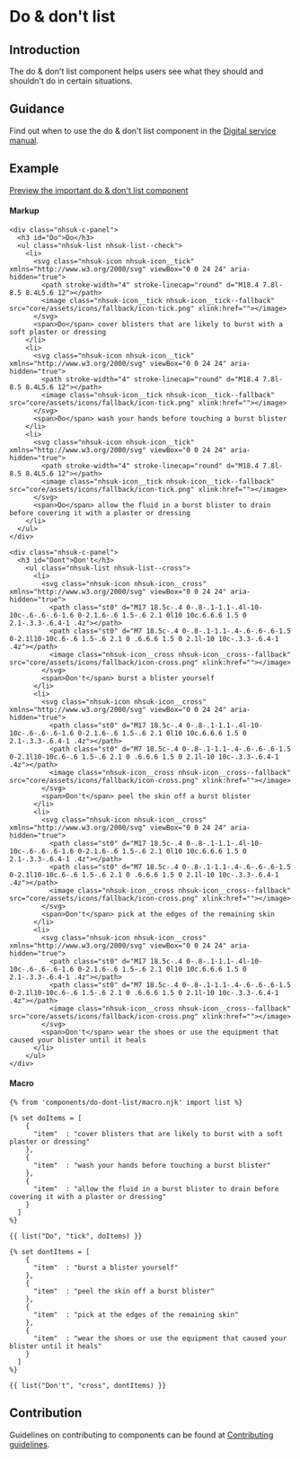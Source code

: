 # Do & don't list

## Introduction

The do & don't list component helps users see what they should and shouldn't do in certain situations.

## Guidance

Find out when to use the do & don't list component in the [Digital service manual]().

## Example

[Preview the important do & don't list component]()

#### Markup

    <div class="nhsuk-c-panel">
      <h3 id="Do">Do</h3>
      <ul class="nhsuk-list nhsuk-list--check">
        <li>
          <svg class="nhsuk-icon nhsuk-icon__tick" xmlns="http://www.w3.org/2000/svg" viewBox="0 0 24 24" aria-hidden="true">
            <path stroke-width="4" stroke-linecap="round" d="M18.4 7.8l-8.5 8.4L5.6 12"></path>
            <image class="nhsuk-icon__tick nhsuk-icon__tick--fallback" src="core/assets/icons/fallback/icon-tick.png" xlink:href=""></image>
          </svg>
          <span>Do</span> cover blisters that are likely to burst with a soft plaster or dressing
        </li>
        <li>
          <svg class="nhsuk-icon nhsuk-icon__tick" xmlns="http://www.w3.org/2000/svg" viewBox="0 0 24 24" aria-hidden="true">
            <path stroke-width="4" stroke-linecap="round" d="M18.4 7.8l-8.5 8.4L5.6 12"></path>
            <image class="nhsuk-icon__tick nhsuk-icon__tick--fallback" src="core/assets/icons/fallback/icon-tick.png" xlink:href=""></image>
          </svg>
          <span>Do</span> wash your hands before touching a burst blister
        </li>
        <li>
          <svg class="nhsuk-icon nhsuk-icon__tick" xmlns="http://www.w3.org/2000/svg" viewBox="0 0 24 24" aria-hidden="true">
            <path stroke-width="4" stroke-linecap="round" d="M18.4 7.8l-8.5 8.4L5.6 12"></path>
            <image class="nhsuk-icon__tick nhsuk-icon__tick--fallback" src="core/assets/icons/fallback/icon-tick.png" xlink:href=""></image>
          </svg>
          <span>Do</span> allow the fluid in a burst blister to drain before covering it with a plaster or dressing
        </li>
      </ul>
    </div>

    <div class="nhsuk-c-panel">
      <h3 id="Dont">Don't</h3>
        <ul class="nhsuk-list nhsuk-list--cross">
          <li>
            <svg class="nhsuk-icon nhsuk-icon__cross" xmlns="http://www.w3.org/2000/svg" viewBox="0 0 24 24" aria-hidden="true">
              <path class="st0" d="M17 18.5c-.4 0-.8-.1-1.1-.4l-10-10c-.6-.6-.6-1.6 0-2.1.6-.6 1.5-.6 2.1 0l10 10c.6.6.6 1.5 0 2.1-.3.3-.6.4-1 .4z"></path>
              <path class="st0" d="M7 18.5c-.4 0-.8-.1-1.1-.4-.6-.6-.6-1.5 0-2.1l10-10c.6-.6 1.5-.6 2.1 0 .6.6.6 1.5 0 2.1l-10 10c-.3.3-.6.4-1 .4z"></path>
              <image class="nhsuk-icon__cross nhsuk-icon__cross--fallback" src="core/assets/icons/fallback/icon-cross.png" xlink:href=""></image>
            </svg>
            <span>Don't</span> burst a blister yourself
          </li>
          <li>
            <svg class="nhsuk-icon nhsuk-icon__cross" xmlns="http://www.w3.org/2000/svg" viewBox="0 0 24 24" aria-hidden="true">
              <path class="st0" d="M17 18.5c-.4 0-.8-.1-1.1-.4l-10-10c-.6-.6-.6-1.6 0-2.1.6-.6 1.5-.6 2.1 0l10 10c.6.6.6 1.5 0 2.1-.3.3-.6.4-1 .4z"></path>
              <path class="st0" d="M7 18.5c-.4 0-.8-.1-1.1-.4-.6-.6-.6-1.5 0-2.1l10-10c.6-.6 1.5-.6 2.1 0 .6.6.6 1.5 0 2.1l-10 10c-.3.3-.6.4-1 .4z"></path>
              <image class="nhsuk-icon__cross nhsuk-icon__cross--fallback" src="core/assets/icons/fallback/icon-cross.png" xlink:href=""></image>
            </svg>
            <span>Don't</span> peel the skin off a burst blister
          </li>
          <li>
            <svg class="nhsuk-icon nhsuk-icon__cross" xmlns="http://www.w3.org/2000/svg" viewBox="0 0 24 24" aria-hidden="true">
              <path class="st0" d="M17 18.5c-.4 0-.8-.1-1.1-.4l-10-10c-.6-.6-.6-1.6 0-2.1.6-.6 1.5-.6 2.1 0l10 10c.6.6.6 1.5 0 2.1-.3.3-.6.4-1 .4z"></path>
              <path class="st0" d="M7 18.5c-.4 0-.8-.1-1.1-.4-.6-.6-.6-1.5 0-2.1l10-10c.6-.6 1.5-.6 2.1 0 .6.6.6 1.5 0 2.1l-10 10c-.3.3-.6.4-1 .4z"></path>
              <image class="nhsuk-icon__cross nhsuk-icon__cross--fallback" src="core/assets/icons/fallback/icon-cross.png" xlink:href=""></image>
            </svg>
            <span>Don't</span> pick at the edges of the remaining skin
          </li>
          <li>
            <svg class="nhsuk-icon nhsuk-icon__cross" xmlns="http://www.w3.org/2000/svg" viewBox="0 0 24 24" aria-hidden="true">
              <path class="st0" d="M17 18.5c-.4 0-.8-.1-1.1-.4l-10-10c-.6-.6-.6-1.6 0-2.1.6-.6 1.5-.6 2.1 0l10 10c.6.6.6 1.5 0 2.1-.3.3-.6.4-1 .4z"></path>
              <path class="st0" d="M7 18.5c-.4 0-.8-.1-1.1-.4-.6-.6-.6-1.5 0-2.1l10-10c.6-.6 1.5-.6 2.1 0 .6.6.6 1.5 0 2.1l-10 10c-.3.3-.6.4-1 .4z"></path>
              <image class="nhsuk-icon__cross nhsuk-icon__cross--fallback" src="core/assets/icons/fallback/icon-cross.png" xlink:href=""></image>
            </svg>
            <span>Don't</span> wear the shoes or use the equipment that caused your blister until it heals
          </li>
        </ul>
    </div>

#### Macro

    {% from 'components/do-dont-list/macro.njk' import list %}

    {% set doItems = [
        {
          "item"  : "cover blisters that are likely to burst with a soft plaster or dressing"
        },
        {
          "item"  : "wash your hands before touching a burst blister"
        },
        {
          "item"  : "allow the fluid in a burst blister to drain before covering it with a plaster or dressing"
        }
      ]
    %}

    {{ list("Do", "tick", doItems) }}

    {% set dontItems = [
        {
          "item"  : "burst a blister yourself"
        },
        {
          "item"  : "peel the skin off a burst blister"
        },
        {
          "item"  : "pick at the edges of the remaining skin"
        },
        {
          "item"  : "wear the shoes or use the equipment that caused your blister until it heals"
        }
      ]
    %}

    {{ list("Don't", "cross", dontItems) }}

## Contribution

Guidelines on contributing to components can be found at [Contributing guidelines]().

